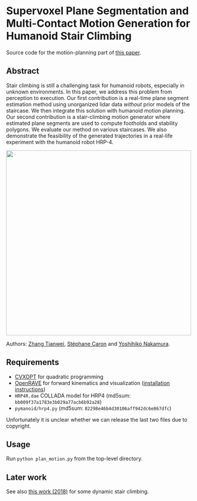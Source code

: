 # Supervoxel Plane Segmentation and Multi-Contact Motion Generation for Humanoid Stair Climbing

Source code for the motion-planning part of [this paper](https://scaron.info/research/ijhr-2016.html).

## Abstract

Stair climbing is still a challenging task for humanoid robots, especially in
unknown environments. In this paper, we address this problem from perception to
execution. Our first contribution is a real-time plane segment estimation
method using unorganized lidar data *without* prior models of the staircase. We
then integrate this solution with humanoid motion planning. Our second
contribution is a stair-climbing motion generator where estimated plane
segments are used to compute footholds and stability polygons. We evaluate our
method on various staircases. We also demonstrate the feasibility of the
generated trajectories in a real-life experiment with the humanoid robot HRP-4. 

<img src="https://scaron.info/images/ijhr-2016.png" width="500" align="center" />

Authors:
[Zhang Tianwei](http://zhangtianwei.info/),
[Stéphane Caron](https://scaron.info) and
[Yoshihiko Nakamura](http://www.ynl.t.u-tokyo.ac.jp/).

## Requirements

- [CVXOPT](http://cvxopt.org/) for quadratic programming
- [OpenRAVE](https://github.com/rdiankov/openrave) for forward kinematics and
  visualization ([installation instructions](https://scaron.info/teaching/installing-openrave-on-ubuntu-14.04.html))
- ``HRP4R.dae`` COLLADA model for HRP4 (md5sum: ``bb009f37a1783e3b029a77acb6b92a28``)
- ``pymanoid/hrp4.py`` (md5sum: ``82298e46b4d30106aff942dc6e867dfc``)

Unfortunately it is unclear whether we can release the last two files due to
copyright.

## Usage

Run ``python plan_motion.py`` from the top-level directory.

## Later work

See also [this work
(2018)](https://scaron.info/publications/stair-climbing.html) for some dynamic
stair climbing.
